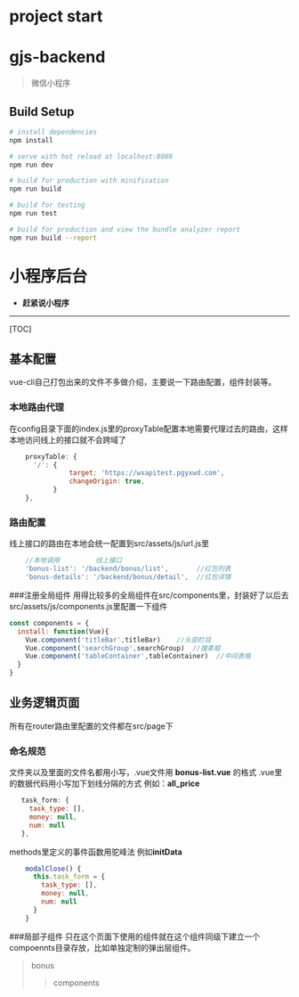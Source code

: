 project start
=======
# gjs-backend

> 微信小程序

## Build Setup

``` bash
# install dependencies
npm install

# serve with hot reload at localhost:8080
npm run dev

# build for production with minification
npm run build

# build for testing 
npm run test

# build for production and view the bundle analyzer report
npm run build --report
```


# 小程序后台

- **赶紧说小程序** 

-------------------

[TOC]

## 基本配置

vue-cli自己打包出来的文件不多做介绍，主要说一下路由配置，组件封装等。

### 本地路由代理
在config目录下面的index.js里的proxyTable配置本地需要代理过去的路由，这样本地访问线上的接口就不会跨域了
``` javascript
	proxyTable: {
      '/': {
               target: 'https://wxapitest.pgyxwd.com',
               changeOrigin: true,
           }
    },
```
### 路由配置
线上接口的路由在本地会统一配置到src/assets/js/url.js里
``` javascript
	//本地调用         线上接口
	'bonus-list': '/backend/bonus/list',       //红包列表
	'bonus-details': '/backend/bonus/detail',  //红包详情
```
###注册全局组件
用得比较多的全局组件在src/components里，封装好了以后去src/assets/js/components.js里配置一下组件
```javascript
const components = {
  install: function(Vue){
    Vue.component('titleBar',titleBar)    //头部栏目
    Vue.component('searchGroup',searchGroup)  //搜素框
    Vue.component('tableContainer',tableContainer)  //中间表格
  }
}
```


## 业务逻辑页面
所有在router路由里配置的文件都在src/page下
### 命名规范
文件夹以及里面的文件名都用小写，.vue文件用 **bonus-list.vue** 的格式
.vue里的数据代码用小写加下划线分隔的方式 例如：**all_price**
```javascript
   task_form: {
     task_type: [],
     money: null,
     num: null
   },
```
methods里定义的事件函数用驼峰法 例如**initData**
```javascript
	modalClose() {
      this.task_form = {
        task_type: [],
        money: null,
        num: null
      }
    }
```
###局部子组件
只在这个页面下使用的组件就在这个组件同级下建立一个compoennts目录存放，比如单独定制的弹出层组件。


>bonus
>> components
